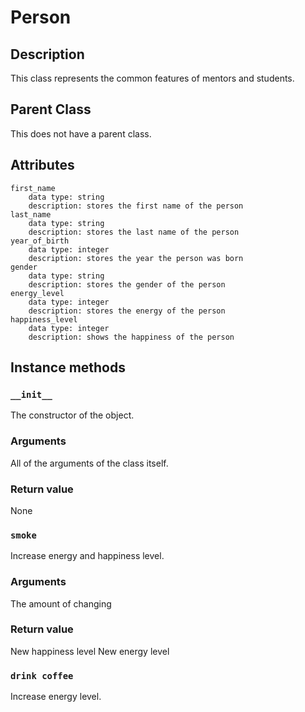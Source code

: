 # Person

## Description

This class represents the common features of mentors and students.

## Parent Class

This does not have a parent class.

## Attributes
    first_name
        data type: string
        description: stores the first name of the person
    last_name
        data type: string
        description: stores the last name of the person
    year_of_birth
        data type: integer
        description: stores the year the person was born
    gender
        data type: string
        description: stores the gender of the person
    energy_level
        data type: integer
        description: stores the energy of the person
    happiness_level
        data type: integer
        description: shows the happiness of the person

## Instance methods
### ```__init__```
The constructor of the object.

### Arguments
All of the arguments of the class itself.

### Return value
None

### ```smoke```
Increase energy and happiness level.

### Arguments
The amount of changing

### Return value
New happiness level
New energy level

### ```drink coffee```
Increase energy level.

